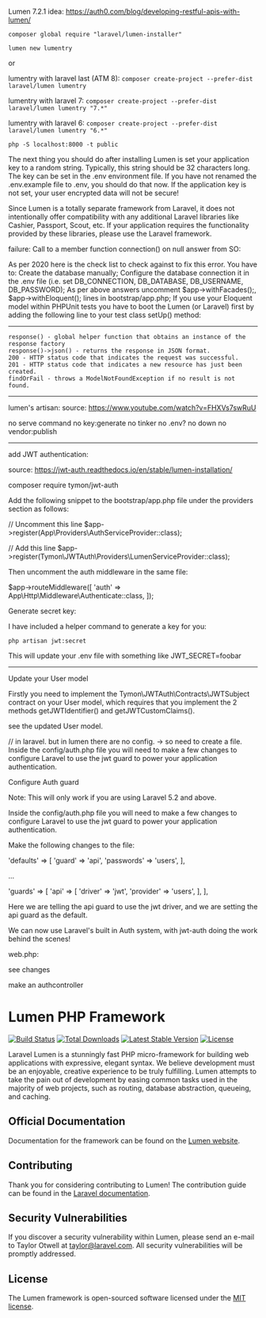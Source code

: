 Lumen 7.2.1
idea:
https://auth0.com/blog/developing-restful-apis-with-lumen/

`composer global require "laravel/lumen-installer"`

`lumen new lumentry`

or

lumentry with laravel last (ATM 8):
`composer create-project --prefer-dist laravel/lumen lumentry`

lumentry with laravel 7:
`composer create-project --prefer-dist laravel/lumen lumentry "7.*"`

lumentry with laravel 6:
`composer create-project --prefer-dist laravel/lumen lumentry "6.*"`

`php -S localhost:8000 -t public`

The next thing you should do after installing Lumen is set your application key to a random string. Typically, this string should be 32 characters long. The key can be set in the .env environment file. If you have not renamed the .env.example file to .env, you should do that now. If the application key is not set, your user encrypted data will not be secure!

Since Lumen is a totally separate framework from Laravel, it does not intentionally offer compatibility with any additional Laravel libraries like Cashier, Passport, Scout, etc. If your application requires the functionality provided by these libraries, please use the Laravel framework.

failure:
Call to a member function connection() on null
answer from SO:

As per 2020 here is the check list to check against to fix this error.
You have to:
Create the database manually;
Configure the database connection it in the .env file (i.e. set DB_CONNECTION, DB_DATABASE, DB_USERNAME, DB_PASSWORD);
As per above answers uncomment $app->withFacades();, $app->withEloquent(); lines in bootstrap/app.php;
If you use your Eloquent model within PHPUnit tests you have to boot the Lumen (or Laravel) first by adding the following line to your test class setUp() method:

---

    response() - global helper function that obtains an instance of the response factory
    response()->json() - returns the response in JSON format.
    200 - HTTP status code that indicates the request was successful.
    201 - HTTP status code that indicates a new resource has just been created.
    findOrFail - throws a ModelNotFoundException if no result is not found.

---

lumen's artisan:
source:
https://www.youtube.com/watch?v=FHXVs7swRuU

no serve command
no key:generate
no tinker
no .env?
no down
no vendor:publish

---

add JWT authentication:

source:
https://jwt-auth.readthedocs.io/en/stable/lumen-installation/

composer require tymon/jwt-auth

Add the following snippet to the bootstrap/app.php file under the providers section as follows:

// Uncomment this line
$app->register(App\Providers\AuthServiceProvider::class);

// Add this line
$app->register(Tymon\JWTAuth\Providers\LumenServiceProvider::class);

Then uncomment the auth middleware in the same file:

$app->routeMiddleware([
'auth' => App\Http\Middleware\Authenticate::class,
]);

Generate secret key:

I have included a helper command to generate a key for you:

`php artisan jwt:secret`

This will update your .env file with something like JWT_SECRET=foobar

---

Update your User model

Firstly you need to implement the Tymon\JWTAuth\Contracts\JWTSubject contract on your User model, which requires that you implement the 2 methods getJWTIdentifier() and getJWTCustomClaims().

see the updated User model.

// in laravel. but in lumen there are no config. -> so need to create a file.
Inside the config/auth.php file you will need to make a few changes to configure Laravel to use the jwt guard to power your application authentication.

Configure Auth guard

Note: This will only work if you are using Laravel 5.2 and above.

Inside the config/auth.php file you will need to make a few changes to configure Laravel to use the jwt guard to power your application authentication.

Make the following changes to the file:

'defaults' => [
'guard' => 'api',
'passwords' => 'users',
],

...

'guards' => [
'api' => [
'driver' => 'jwt',
'provider' => 'users',
],
],

Here we are telling the api guard to use the jwt driver, and we are setting the api guard as the default.

We can now use Laravel's built in Auth system, with jwt-auth doing the work behind the scenes!

web.php:

see changes

make an authcontroller

# Lumen PHP Framework

[![Build Status](https://travis-ci.org/laravel/lumen-framework.svg)](https://travis-ci.org/laravel/lumen-framework)
[![Total Downloads](https://poser.pugx.org/laravel/lumen-framework/d/total.svg)](https://packagist.org/packages/laravel/lumen-framework)
[![Latest Stable Version](https://poser.pugx.org/laravel/lumen-framework/v/stable.svg)](https://packagist.org/packages/laravel/lumen-framework)
[![License](https://poser.pugx.org/laravel/lumen-framework/license.svg)](https://packagist.org/packages/laravel/lumen-framework)

Laravel Lumen is a stunningly fast PHP micro-framework for building web applications with expressive, elegant syntax. We believe development must be an enjoyable, creative experience to be truly fulfilling. Lumen attempts to take the pain out of development by easing common tasks used in the majority of web projects, such as routing, database abstraction, queueing, and caching.

## Official Documentation

Documentation for the framework can be found on the [Lumen website](https://lumen.laravel.com/docs).

## Contributing

Thank you for considering contributing to Lumen! The contribution guide can be found in the [Laravel documentation](https://laravel.com/docs/contributions).

## Security Vulnerabilities

If you discover a security vulnerability within Lumen, please send an e-mail to Taylor Otwell at taylor@laravel.com. All security vulnerabilities will be promptly addressed.

## License

The Lumen framework is open-sourced software licensed under the [MIT license](https://opensource.org/licenses/MIT).

